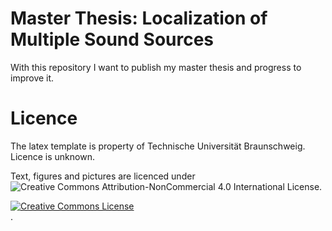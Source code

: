 # Master Thesis: Localization of Multiple Sound Sources

With this repository I want to publish my master thesis and progress to improve it.

# Licence

The latex template is property of Technische Universität Braunschweig. Licence is unknown.

Text, figures and pictures are licenced under ![Creative Commons Attribution-NonCommercial 4.0 International License](https://creativecommons.org/licenses/by-nc/4.0/).

<a rel="license" href="http://creativecommons.org/licenses/by-nc/4.0/"><img alt="Creative Commons License" style="border-width:0" src="https://i.creativecommons.org/l/by-nc/4.0/88x31.png" /></a><br /></a>.
